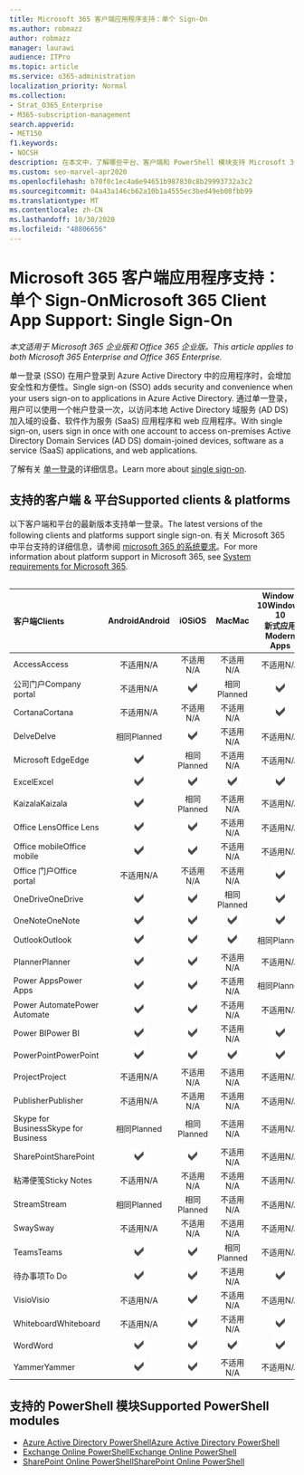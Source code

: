 ```yaml
---
title: Microsoft 365 客户端应用程序支持：单个 Sign-On
ms.author: robmazz
author: robmazz
manager: laurawi
audience: ITPro
ms.topic: article
ms.service: o365-administration
localization_priority: Normal
ms.collection:
- Strat_O365_Enterprise
- M365-subscription-management
search.appverid:
- MET150
f1.keywords:
- NOCSH
description: 在本文中，了解哪些平台、客户端和 PowerShell 模块支持 Microsoft 365 的单一登录。
ms.custom: seo-marvel-apr2020
ms.openlocfilehash: b70f0c1ec4a6e94651b987830c8b29993732a3c2
ms.sourcegitcommit: 04a43a146cb62a10b1a4555ec3bed49eb08fbb99
ms.translationtype: MT
ms.contentlocale: zh-CN
ms.lasthandoff: 10/30/2020
ms.locfileid: "48806656"
---
```

# <a name="microsoft-365-client-app-support-single-sign-on"></a><span data-ttu-id="656fa-103">Microsoft 365 客户端应用程序支持：单个 Sign-On</span><span class="sxs-lookup"><span data-stu-id="656fa-103">Microsoft 365 Client App Support: Single Sign-On</span></span>

<span data-ttu-id="656fa-104">*本文适用于 Microsoft 365 企业版和 Office 365 企业版。*</span><span class="sxs-lookup"><span data-stu-id="656fa-104">*This article applies to both Microsoft 365 Enterprise and Office 365 Enterprise.*</span></span>

<span data-ttu-id="656fa-105">单一登录 (SSO) 在用户登录到 Azure Active Directory 中的应用程序时，会增加安全性和方便性。</span><span class="sxs-lookup"><span data-stu-id="656fa-105">Single sign-on (SSO) adds security and convenience when your users sign-on to applications in Azure Active Directory.</span></span> <span data-ttu-id="656fa-106">通过单一登录，用户可以使用一个帐户登录一次，以访问本地 Active Directory 域服务 (AD DS) 加入域的设备、软件作为服务 (SaaS) 应用程序和 web 应用程序。</span><span class="sxs-lookup"><span data-stu-id="656fa-106">With single sign-on, users sign in once with one account to access on-premises Active Directory Domain Services (AD DS) domain-joined devices, software as a service (SaaS) applications, and web applications.</span></span>

<span data-ttu-id="656fa-107">了解有关 [单一登录](https://docs.microsoft.com/azure/active-directory/manage-apps/what-is-single-sign-on)的详细信息。</span><span class="sxs-lookup"><span data-stu-id="656fa-107">Learn more about [single sign-on](https://docs.microsoft.com/azure/active-directory/manage-apps/what-is-single-sign-on).</span></span>

## <a name="supported-clients--platforms"></a><span data-ttu-id="656fa-108">支持的客户端 & 平台</span><span class="sxs-lookup"><span data-stu-id="656fa-108">Supported clients & platforms</span></span>

<span data-ttu-id="656fa-109">以下客户端和平台的最新版本支持单一登录。</span><span class="sxs-lookup"><span data-stu-id="656fa-109">The latest versions of the following clients and platforms support single sign-on.</span></span> <span data-ttu-id="656fa-110">有关 Microsoft 365 中平台支持的详细信息，请参阅 [microsoft 365 的系统要求](https://products.office.com/office-system-requirements)。</span><span class="sxs-lookup"><span data-stu-id="656fa-110">For more information about platform support in Microsoft 365, see [System requirements for Microsoft 365](https://products.office.com/office-system-requirements).</span></span>
<br>
<br>

| <span data-ttu-id="656fa-111">客户端</span><span class="sxs-lookup"><span data-stu-id="656fa-111">Clients</span></span> | <span data-ttu-id="656fa-112">Android</span><span class="sxs-lookup"><span data-stu-id="656fa-112">Android</span></span> | <span data-ttu-id="656fa-113">iOS</span><span class="sxs-lookup"><span data-stu-id="656fa-113">iOS</span></span> | <span data-ttu-id="656fa-114">Mac</span><span class="sxs-lookup"><span data-stu-id="656fa-114">Mac</span></span>| <span data-ttu-id="656fa-115">Windows 10</span><span class="sxs-lookup"><span data-stu-id="656fa-115">Windows 10</span></span> <br> <span data-ttu-id="656fa-116">新式应用</span><span class="sxs-lookup"><span data-stu-id="656fa-116">Modern Apps</span></span>| <span data-ttu-id="656fa-117">Windows 10</span><span class="sxs-lookup"><span data-stu-id="656fa-117">Windows 10</span></span> <br> <span data-ttu-id="656fa-118">桌面</span><span class="sxs-lookup"><span data-stu-id="656fa-118">Desktop</span></span> |
|:---|:---:|:---:|:---:|:---:|:---:|
| <span data-ttu-id="656fa-119">Access</span><span class="sxs-lookup"><span data-stu-id="656fa-119">Access</span></span> | <span data-ttu-id="656fa-120">不适用</span><span class="sxs-lookup"><span data-stu-id="656fa-120">N/A</span></span> | <span data-ttu-id="656fa-121">不适用</span><span class="sxs-lookup"><span data-stu-id="656fa-121">N/A</span></span> | <span data-ttu-id="656fa-122">不适用</span><span class="sxs-lookup"><span data-stu-id="656fa-122">N/A</span></span> | <span data-ttu-id="656fa-123">不适用</span><span class="sxs-lookup"><span data-stu-id="656fa-123">N/A</span></span> | ![支持](../media/check-mark.png) |
| <span data-ttu-id="656fa-125">公司门户</span><span class="sxs-lookup"><span data-stu-id="656fa-125">Company portal</span></span> | <span data-ttu-id="656fa-126">不适用</span><span class="sxs-lookup"><span data-stu-id="656fa-126">N/A</span></span> | ![支持](../media/check-mark.png) | <span data-ttu-id="656fa-128">相同</span><span class="sxs-lookup"><span data-stu-id="656fa-128">Planned</span></span> | ![支持](../media/check-mark.png) | <span data-ttu-id="656fa-130">不适用</span><span class="sxs-lookup"><span data-stu-id="656fa-130">N/A</span></span> |
| <span data-ttu-id="656fa-131">Cortana</span><span class="sxs-lookup"><span data-stu-id="656fa-131">Cortana</span></span> | <span data-ttu-id="656fa-132">不适用</span><span class="sxs-lookup"><span data-stu-id="656fa-132">N/A</span></span> | <span data-ttu-id="656fa-133">不适用</span><span class="sxs-lookup"><span data-stu-id="656fa-133">N/A</span></span> | <span data-ttu-id="656fa-134">不适用</span><span class="sxs-lookup"><span data-stu-id="656fa-134">N/A</span></span> | ![支持](../media/check-mark.png) | <span data-ttu-id="656fa-136">不适用</span><span class="sxs-lookup"><span data-stu-id="656fa-136">N/A</span></span> |
| <span data-ttu-id="656fa-137">Delve</span><span class="sxs-lookup"><span data-stu-id="656fa-137">Delve</span></span> | <span data-ttu-id="656fa-138">相同</span><span class="sxs-lookup"><span data-stu-id="656fa-138">Planned</span></span> | ![支持](../media/check-mark.png) | <span data-ttu-id="656fa-140">不适用</span><span class="sxs-lookup"><span data-stu-id="656fa-140">N/A</span></span> | <span data-ttu-id="656fa-141">不适用</span><span class="sxs-lookup"><span data-stu-id="656fa-141">N/A</span></span> | <span data-ttu-id="656fa-142">不适用</span><span class="sxs-lookup"><span data-stu-id="656fa-142">N/A</span></span> |
| <span data-ttu-id="656fa-143">Microsoft Edge</span><span class="sxs-lookup"><span data-stu-id="656fa-143">Edge</span></span> | ![支持](../media/check-mark.png) | <span data-ttu-id="656fa-145">相同</span><span class="sxs-lookup"><span data-stu-id="656fa-145">Planned</span></span> | <span data-ttu-id="656fa-146">不适用</span><span class="sxs-lookup"><span data-stu-id="656fa-146">N/A</span></span> | <span data-ttu-id="656fa-147">不适用</span><span class="sxs-lookup"><span data-stu-id="656fa-147">N/A</span></span> | ![支持](../media/check-mark.png) |
| <span data-ttu-id="656fa-149">Excel</span><span class="sxs-lookup"><span data-stu-id="656fa-149">Excel</span></span> | ![支持](../media/check-mark.png) | ![支持](../media/check-mark.png) | ![支持](../media/check-mark.png) | ![支持](../media/check-mark.png) | ![支持](../media/check-mark.png) |
| <span data-ttu-id="656fa-155">Kaizala</span><span class="sxs-lookup"><span data-stu-id="656fa-155">Kaizala</span></span> | ![支持](../media/check-mark.png) | <span data-ttu-id="656fa-157">相同</span><span class="sxs-lookup"><span data-stu-id="656fa-157">Planned</span></span> | <span data-ttu-id="656fa-158">不适用</span><span class="sxs-lookup"><span data-stu-id="656fa-158">N/A</span></span> | <span data-ttu-id="656fa-159">不适用</span><span class="sxs-lookup"><span data-stu-id="656fa-159">N/A</span></span> | <span data-ttu-id="656fa-160">不适用</span><span class="sxs-lookup"><span data-stu-id="656fa-160">N/A</span></span> |
| <span data-ttu-id="656fa-161">Office Lens</span><span class="sxs-lookup"><span data-stu-id="656fa-161">Office Lens</span></span>| ![支持](../media/check-mark.png) | ![支持](../media/check-mark.png) | <span data-ttu-id="656fa-164">不适用</span><span class="sxs-lookup"><span data-stu-id="656fa-164">N/A</span></span> | <span data-ttu-id="656fa-165">不适用</span><span class="sxs-lookup"><span data-stu-id="656fa-165">N/A</span></span> | <span data-ttu-id="656fa-166">不适用</span><span class="sxs-lookup"><span data-stu-id="656fa-166">N/A</span></span> |
| <span data-ttu-id="656fa-167">Office mobile</span><span class="sxs-lookup"><span data-stu-id="656fa-167">Office mobile</span></span> | ![支持](../media/check-mark.png) | ![支持](../media/check-mark.png) | <span data-ttu-id="656fa-170">不适用</span><span class="sxs-lookup"><span data-stu-id="656fa-170">N/A</span></span> | <span data-ttu-id="656fa-171">不适用</span><span class="sxs-lookup"><span data-stu-id="656fa-171">N/A</span></span> | <span data-ttu-id="656fa-172">不适用</span><span class="sxs-lookup"><span data-stu-id="656fa-172">N/A</span></span> |
| <span data-ttu-id="656fa-173">Office 门户</span><span class="sxs-lookup"><span data-stu-id="656fa-173">Office portal</span></span> | <span data-ttu-id="656fa-174">不适用</span><span class="sxs-lookup"><span data-stu-id="656fa-174">N/A</span></span> | <span data-ttu-id="656fa-175">不适用</span><span class="sxs-lookup"><span data-stu-id="656fa-175">N/A</span></span> | <span data-ttu-id="656fa-176">不适用</span><span class="sxs-lookup"><span data-stu-id="656fa-176">N/A</span></span> | ![支持](../media/check-mark.png) | <span data-ttu-id="656fa-178">不适用</span><span class="sxs-lookup"><span data-stu-id="656fa-178">N/A</span></span> |
| <span data-ttu-id="656fa-179">OneDrive</span><span class="sxs-lookup"><span data-stu-id="656fa-179">OneDrive</span></span> | ![支持](../media/check-mark.png) | ![支持](../media/check-mark.png) | <span data-ttu-id="656fa-182">相同</span><span class="sxs-lookup"><span data-stu-id="656fa-182">Planned</span></span> | ![支持](../media/check-mark.png) | <span data-ttu-id="656fa-184">相同</span><span class="sxs-lookup"><span data-stu-id="656fa-184">Planned</span></span> |
| <span data-ttu-id="656fa-185">OneNote</span><span class="sxs-lookup"><span data-stu-id="656fa-185">OneNote</span></span> | ![支持](../media/check-mark.png) | ![支持](../media/check-mark.png) | ![支持](../media/check-mark.png) | ![支持](../media/check-mark.png) | <span data-ttu-id="656fa-190">相同</span><span class="sxs-lookup"><span data-stu-id="656fa-190">Planned</span></span> |
| <span data-ttu-id="656fa-191">Outlook</span><span class="sxs-lookup"><span data-stu-id="656fa-191">Outlook</span></span> | ![支持](../media/check-mark.png) | ![支持](../media/check-mark.png) | ![支持](../media/check-mark.png) | <span data-ttu-id="656fa-195">相同</span><span class="sxs-lookup"><span data-stu-id="656fa-195">Planned</span></span> | ![支持](../media/check-mark.png) |
| <span data-ttu-id="656fa-197">Planner</span><span class="sxs-lookup"><span data-stu-id="656fa-197">Planner</span></span> | ![支持](../media/check-mark.png) | ![支持](../media/check-mark.png) | <span data-ttu-id="656fa-200">不适用</span><span class="sxs-lookup"><span data-stu-id="656fa-200">N/A</span></span> | <span data-ttu-id="656fa-201">不适用</span><span class="sxs-lookup"><span data-stu-id="656fa-201">N/A</span></span> | <span data-ttu-id="656fa-202">不适用</span><span class="sxs-lookup"><span data-stu-id="656fa-202">N/A</span></span> |
| <span data-ttu-id="656fa-203">Power Apps</span><span class="sxs-lookup"><span data-stu-id="656fa-203">Power Apps</span></span> | ![支持](../media/check-mark.png) | ![支持](../media/check-mark.png) | <span data-ttu-id="656fa-206">不适用</span><span class="sxs-lookup"><span data-stu-id="656fa-206">N/A</span></span> | <span data-ttu-id="656fa-207">相同</span><span class="sxs-lookup"><span data-stu-id="656fa-207">Planned</span></span> | <span data-ttu-id="656fa-208">不适用</span><span class="sxs-lookup"><span data-stu-id="656fa-208">N/A</span></span> |
| <span data-ttu-id="656fa-209">Power Automate</span><span class="sxs-lookup"><span data-stu-id="656fa-209">Power Automate</span></span> | ![支持](../media/check-mark.png) | ![支持](../media/check-mark.png) | <span data-ttu-id="656fa-212">不适用</span><span class="sxs-lookup"><span data-stu-id="656fa-212">N/A</span></span> | <span data-ttu-id="656fa-213">不适用</span><span class="sxs-lookup"><span data-stu-id="656fa-213">N/A</span></span> | <span data-ttu-id="656fa-214">不适用</span><span class="sxs-lookup"><span data-stu-id="656fa-214">N/A</span></span> |
| <span data-ttu-id="656fa-215">Power BI</span><span class="sxs-lookup"><span data-stu-id="656fa-215">Power BI</span></span> | ![支持](../media/check-mark.png) | ![支持](../media/check-mark.png) | <span data-ttu-id="656fa-218">不适用</span><span class="sxs-lookup"><span data-stu-id="656fa-218">N/A</span></span> | ![支持](../media/check-mark.png) | <span data-ttu-id="656fa-220">相同</span><span class="sxs-lookup"><span data-stu-id="656fa-220">Planned</span></span> |
| <span data-ttu-id="656fa-221">PowerPoint</span><span class="sxs-lookup"><span data-stu-id="656fa-221">PowerPoint</span></span> | ![支持](../media/check-mark.png) | ![支持](../media/check-mark.png) | ![支持](../media/check-mark.png) | ![支持](../media/check-mark.png) | ![支持](../media/check-mark.png) |
| <span data-ttu-id="656fa-227">Project</span><span class="sxs-lookup"><span data-stu-id="656fa-227">Project</span></span> | <span data-ttu-id="656fa-228">不适用</span><span class="sxs-lookup"><span data-stu-id="656fa-228">N/A</span></span> | <span data-ttu-id="656fa-229">不适用</span><span class="sxs-lookup"><span data-stu-id="656fa-229">N/A</span></span> | <span data-ttu-id="656fa-230">不适用</span><span class="sxs-lookup"><span data-stu-id="656fa-230">N/A</span></span> | <span data-ttu-id="656fa-231">不适用</span><span class="sxs-lookup"><span data-stu-id="656fa-231">N/A</span></span> | ![支持](../media/check-mark.png) |
| <span data-ttu-id="656fa-233">Publisher</span><span class="sxs-lookup"><span data-stu-id="656fa-233">Publisher</span></span> | <span data-ttu-id="656fa-234">不适用</span><span class="sxs-lookup"><span data-stu-id="656fa-234">N/A</span></span> | <span data-ttu-id="656fa-235">不适用</span><span class="sxs-lookup"><span data-stu-id="656fa-235">N/A</span></span> | <span data-ttu-id="656fa-236">不适用</span><span class="sxs-lookup"><span data-stu-id="656fa-236">N/A</span></span> | <span data-ttu-id="656fa-237">不适用</span><span class="sxs-lookup"><span data-stu-id="656fa-237">N/A</span></span> | ![支持](../media/check-mark.png) |
| <span data-ttu-id="656fa-239">Skype for Business</span><span class="sxs-lookup"><span data-stu-id="656fa-239">Skype for Business</span></span> | <span data-ttu-id="656fa-240">相同</span><span class="sxs-lookup"><span data-stu-id="656fa-240">Planned</span></span> | <span data-ttu-id="656fa-241">相同</span><span class="sxs-lookup"><span data-stu-id="656fa-241">Planned</span></span> | <span data-ttu-id="656fa-242">不适用</span><span class="sxs-lookup"><span data-stu-id="656fa-242">N/A</span></span> | <span data-ttu-id="656fa-243">不适用</span><span class="sxs-lookup"><span data-stu-id="656fa-243">N/A</span></span> | <span data-ttu-id="656fa-244">不适用</span><span class="sxs-lookup"><span data-stu-id="656fa-244">N/A</span></span> |
| <span data-ttu-id="656fa-245">SharePoint</span><span class="sxs-lookup"><span data-stu-id="656fa-245">SharePoint</span></span> | ![支持](../media/check-mark.png) | ![支持](../media/check-mark.png) | <span data-ttu-id="656fa-248">不适用</span><span class="sxs-lookup"><span data-stu-id="656fa-248">N/A</span></span> | <span data-ttu-id="656fa-249">不适用</span><span class="sxs-lookup"><span data-stu-id="656fa-249">N/A</span></span> | <span data-ttu-id="656fa-250">不适用</span><span class="sxs-lookup"><span data-stu-id="656fa-250">N/A</span></span> |
| <span data-ttu-id="656fa-251">粘滞便笺</span><span class="sxs-lookup"><span data-stu-id="656fa-251">Sticky Notes</span></span> | <span data-ttu-id="656fa-252">不适用</span><span class="sxs-lookup"><span data-stu-id="656fa-252">N/A</span></span> | <span data-ttu-id="656fa-253">不适用</span><span class="sxs-lookup"><span data-stu-id="656fa-253">N/A</span></span> | <span data-ttu-id="656fa-254">不适用</span><span class="sxs-lookup"><span data-stu-id="656fa-254">N/A</span></span> | <span data-ttu-id="656fa-255">不适用</span><span class="sxs-lookup"><span data-stu-id="656fa-255">N/A</span></span> | ![支持](../media/check-mark.png) |
| <span data-ttu-id="656fa-257">Stream</span><span class="sxs-lookup"><span data-stu-id="656fa-257">Stream</span></span> | <span data-ttu-id="656fa-258">相同</span><span class="sxs-lookup"><span data-stu-id="656fa-258">Planned</span></span> | <span data-ttu-id="656fa-259">相同</span><span class="sxs-lookup"><span data-stu-id="656fa-259">Planned</span></span> | <span data-ttu-id="656fa-260">不适用</span><span class="sxs-lookup"><span data-stu-id="656fa-260">N/A</span></span> | <span data-ttu-id="656fa-261">不适用</span><span class="sxs-lookup"><span data-stu-id="656fa-261">N/A</span></span> | <span data-ttu-id="656fa-262">不适用</span><span class="sxs-lookup"><span data-stu-id="656fa-262">N/A</span></span> |
| <span data-ttu-id="656fa-263">Sway</span><span class="sxs-lookup"><span data-stu-id="656fa-263">Sway</span></span> | <span data-ttu-id="656fa-264">不适用</span><span class="sxs-lookup"><span data-stu-id="656fa-264">N/A</span></span> | <span data-ttu-id="656fa-265">不适用</span><span class="sxs-lookup"><span data-stu-id="656fa-265">N/A</span></span> | <span data-ttu-id="656fa-266">不适用</span><span class="sxs-lookup"><span data-stu-id="656fa-266">N/A</span></span> | <span data-ttu-id="656fa-267">不适用</span><span class="sxs-lookup"><span data-stu-id="656fa-267">N/A</span></span> | ![支持](../media/check-mark.png) |
| <span data-ttu-id="656fa-269">Teams</span><span class="sxs-lookup"><span data-stu-id="656fa-269">Teams</span></span> | ![支持](../media/check-mark.png) | ![支持](../media/check-mark.png) | <span data-ttu-id="656fa-272">相同</span><span class="sxs-lookup"><span data-stu-id="656fa-272">Planned</span></span> | <span data-ttu-id="656fa-273">不适用</span><span class="sxs-lookup"><span data-stu-id="656fa-273">N/A</span></span> | <span data-ttu-id="656fa-274">相同</span><span class="sxs-lookup"><span data-stu-id="656fa-274">Planned</span></span> |
| <span data-ttu-id="656fa-275">待办事项</span><span class="sxs-lookup"><span data-stu-id="656fa-275">To Do</span></span> | ![支持](../media/check-mark.png) | ![支持](../media/check-mark.png) | <span data-ttu-id="656fa-278">不适用</span><span class="sxs-lookup"><span data-stu-id="656fa-278">N/A</span></span> | ![支持](../media/check-mark.png) | <span data-ttu-id="656fa-280">不适用</span><span class="sxs-lookup"><span data-stu-id="656fa-280">N/A</span></span> |
| <span data-ttu-id="656fa-281">Visio</span><span class="sxs-lookup"><span data-stu-id="656fa-281">Visio</span></span> | <span data-ttu-id="656fa-282">不适用</span><span class="sxs-lookup"><span data-stu-id="656fa-282">N/A</span></span> | ![支持](../media/check-mark.png) | <span data-ttu-id="656fa-284">不适用</span><span class="sxs-lookup"><span data-stu-id="656fa-284">N/A</span></span> | <span data-ttu-id="656fa-285">不适用</span><span class="sxs-lookup"><span data-stu-id="656fa-285">N/A</span></span> | ![支持](../media/check-mark.png) |
| <span data-ttu-id="656fa-287">Whiteboard</span><span class="sxs-lookup"><span data-stu-id="656fa-287">Whiteboard</span></span> | <span data-ttu-id="656fa-288">不适用</span><span class="sxs-lookup"><span data-stu-id="656fa-288">N/A</span></span> | ![支持](../media/check-mark.png) | <span data-ttu-id="656fa-290">不适用</span><span class="sxs-lookup"><span data-stu-id="656fa-290">N/A</span></span> | ![支持](../media/check-mark.png) | <span data-ttu-id="656fa-292">不适用</span><span class="sxs-lookup"><span data-stu-id="656fa-292">N/A</span></span> |
| <span data-ttu-id="656fa-293">Word</span><span class="sxs-lookup"><span data-stu-id="656fa-293">Word</span></span> | ![支持](../media/check-mark.png) | ![支持](../media/check-mark.png) | ![支持](../media/check-mark.png) | ![支持](../media/check-mark.png) | ![支持](../media/check-mark.png) |
| <span data-ttu-id="656fa-299">Yammer</span><span class="sxs-lookup"><span data-stu-id="656fa-299">Yammer</span></span> | ![支持](../media/check-mark.png) | ![支持](../media/check-mark.png) | <span data-ttu-id="656fa-302">不适用</span><span class="sxs-lookup"><span data-stu-id="656fa-302">N/A</span></span> | <span data-ttu-id="656fa-303">不适用</span><span class="sxs-lookup"><span data-stu-id="656fa-303">N/A</span></span> | <span data-ttu-id="656fa-304">相同</span><span class="sxs-lookup"><span data-stu-id="656fa-304">Planned</span></span> |

## <a name="supported-powershell-modules"></a><span data-ttu-id="656fa-305">支持的 PowerShell 模块</span><span class="sxs-lookup"><span data-stu-id="656fa-305">Supported PowerShell modules</span></span>

- [<span data-ttu-id="656fa-306">Azure Active Directory PowerShell</span><span class="sxs-lookup"><span data-stu-id="656fa-306">Azure Active Directory PowerShell</span></span>](https://docs.microsoft.com/powershell/azure/active-directory/overview?view=azureadps-2.0)
- [<span data-ttu-id="656fa-307">Exchange Online PowerShell</span><span class="sxs-lookup"><span data-stu-id="656fa-307">Exchange Online PowerShell</span></span>](https://docs.microsoft.com/powershell/exchange/exchange-online-powershell)
- [<span data-ttu-id="656fa-308">SharePoint Online PowerShell</span><span class="sxs-lookup"><span data-stu-id="656fa-308">SharePoint Online PowerShell</span></span>](https://docs.microsoft.com/powershell/sharepoint/sharepoint-online/connect-sharepoint-online)
